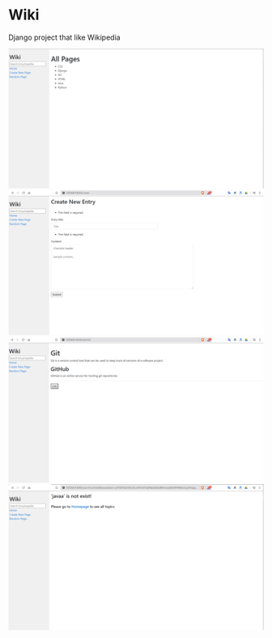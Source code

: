 # Wiki
Django project that like Wikipedia


<img src="img/index.jpg">
<img src="img/create.jpg">
<img src="img/entry.jpg">
<img src="img/not_exist.jpg">
